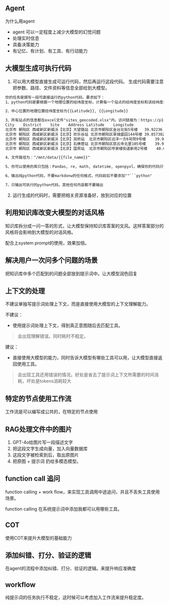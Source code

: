 ## Agent

为什么用agent

* agent 可以一定程度上减少大模型的幻觉问题
* 处理实时信息
* 具备决策能力
* 有记忆、有计划、有工具、有行动能力

## 大模型生成可执行代码

1. 可以用大模型直接生成可运行代码，然后再运行这段代码。 生成代码需要注意把参数、路径、文件资料等信息全部给到大模型。

```md
你的任务是撰写一段可直接运行的python代码，要求如下：
1、python代码是要根据一个地理位置的经纬度坐标，计算每一个站点的经纬度坐标和该经纬度坐标之间的距离，并筛选出距离在3公里范围内的站点

2、中心位置的地理位置经纬度坐标为{{Latitude}}, {{Longitude}}

3、所有站点的信息都在excel文件"sites_geocoded.xlsx"内，访问链接为：https://p16-bot-sign-sg.ciciai.com/tos-alisg-i-b2l6bve69y-sg/88c0c5a75fcd467c8a80632d6c51644e.xlsx~tplv-b2l6bve69y-image.image?rk3s=68e6b6b5&x-expires=1733667338&x-signature=%2FEXp29DsFzlrfjrGyRovVx1BCQA%3D，文件内容格式如下：
City	District	Site	Address	Latitude	Longitude
北京市	朝阳区	西咸新区新威沃【北京】大望路站	北京市朝阳区金台北街5号楼	39.92236	116.472027
北京市	朝阳区	西咸新区新威沃【北京】欢乐谷站	北京市朝阳区翠城盛园144号楼	39.857302	116.509996
北京市	朝阳区	西咸新区新威沃【北京】双桥站	北京市朝阳区远洋一方6号院9号楼	39.902055	116.593381
北京市	朝阳区	西咸新区新威沃【北京】石佛营站	北京市朝阳区慈云寺北里105号楼	39.919081	116.495865
北京市	朝阳区	西咸新区新威沃【北京】国贸站	北京市朝阳区呼家楼街道新苑2号楼	40.003561	116.474288

4、文件路径为："/mnt/data/{{file_name}}"

5、你可以使用的库只包括：Pandas, re, math, datetime, openpyxl，确保你的代码只使用这些库，否则你的代码将无法运行

6、输出纯python代码，不要markdonw的任何格式，代码前后不要添加""```python"

7、只输出可执行的python代码，其他任何内容都不要输出
```

2. 运行生成的代码时，需要把相关资源准备好，放到对应的位置


## 利用知识库改变大模型的对话风格

知识库拆分成一问一答的形式，让大模型保持知识库答案的文风。这样答案部分的风格将会影响到大模型的对话风格。

配合上system prompt的使用，效果加倍。

## 解决用户一次问多个问题的场景

把知识库中多个匹配到的问题全部放到提示词中。让大模型润色回复

## 上下文的处理

不建议单独写提示词处理上下文，而是直接使用大模型的上下文理解能力。

不建议：
- 使用提示词处理上下文，得到真正意图随后去匹配工具。
> 会出现理解错误。同时耗时不稳定。

建议：
- 直接使用大模型的能力，同时告诉大模型有哪些工具可以用，让大模型直接返回使用工具。 
> 会出现工具还用错误的情况。好处是省去了提示词上下文所需要的时间消耗，坏处是tokens消耗较大

## 特定的节点使用工作流

工作流是可以编写成公共的，在特定的节点使用


## RAG处理文件中的图片

1. GPT-4o给图片写一段描述文字
2. 把这段文字生成向量，加入向量数据库
3. 这段文字被检索到后，取出原图片
4. 把原图 + 提示词 扔给多模态模型。

## function call 追问

function calling + work flow，来实现工具调用中途追问，并且不丢失工具使用场景。

function calling 在系统提示词中添加我都可以用哪些工具。

## COT

使用COT来提升大模型的基础能力

## 添加纠错、打分、验证的逻辑

在agent的流程中添加纠错、打分、验证的逻辑。来提升响应准确度

## workflow

纯提示词的任务执行不稳定，这时候可以考虑加入工作流来提升稳定度。


